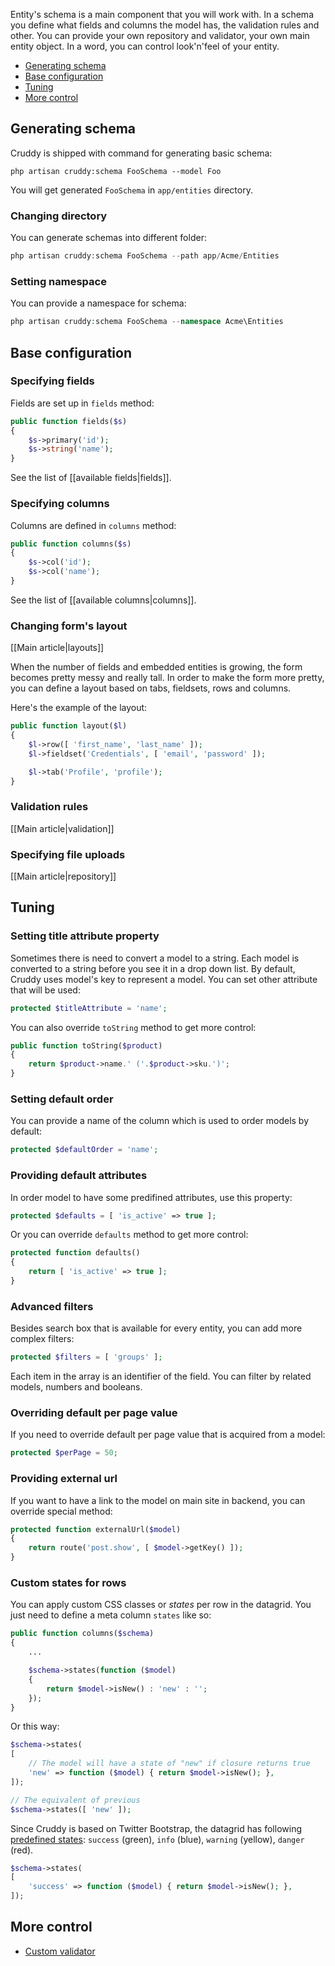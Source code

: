 Entity's schema is a main component that you will work with. In a schema you define
what fields and columns the model has, the validation rules and other. You can
provide your own repository and validator, your own main entity object. In a word,
you can control look'n'feel of your entity.

- [Generating schema](#generating-schema)
- [Base configuration](#base-configuration)
- [Tuning](#tuning)
- [More control](#more-control)

## Generating schema

Cruddy is shipped with command for generating basic schema:

```
php artisan cruddy:schema FooSchema --model Foo
```

You will get generated `FooSchema` in `app/entities` directory.

### Changing directory

You can generate schemas into different folder:

```php
php artisan cruddy:schema FooSchema --path app/Acme/Entities
```

### Setting namespace

You can provide a namespace for schema:

```php
php artisan cruddy:schema FooSchema --namespace Acme\Entities
```

## Base configuration

### Specifying fields

Fields are set up in `fields` method:

```php
public function fields($s)
{
    $s->primary('id');
    $s->string('name');
}
```

See the list of [[available fields|fields]].

### Specifying columns

Columns are defined in `columns` method:

```php
public function columns($s)
{
    $s->col('id');
    $s->col('name');
}
```

See the list of [[available columns|columns]].

### Changing form's layout

[[Main article|layouts]]

When the number of fields and embedded entities is growing, the form becomes pretty
messy and really tall. In order to make the form more pretty, you can define a layout
based on tabs, fieldsets, rows and columns.

Here's the example of the layout:


```php
public function layout($l)
{
    $l->row([ 'first_name', 'last_name' ]);
    $l->fieldset('Credentials', [ 'email', 'password' ]);

    $l->tab('Profile', 'profile');
}
```

### Validation rules

[[Main article|validation]]

### Specifying file uploads

[[Main article|repository]]

## Tuning

### Setting title attribute property

Sometimes there is need to convert a model to a string. Each model is converted
to a string before you see it in a drop down list. By default, Cruddy uses model's
key to represent a model. You can set other attribute that will be used:

```php
protected $titleAttribute = 'name';
```
You can also override `toString` method to get more control:

```php
public function toString($product)
{
    return $product->name.' ('.$product->sku.')';
}
```

### Setting default order

You can provide a name of the column which is used to order models by default:

```php
protected $defaultOrder = 'name';
```

### Providing default attributes

In order model to have some predifined attributes, use this property:

```php
protected $defaults = [ 'is_active' => true ];
```

Or you can override `defaults` method to get more control:

```php
protected function defaults()
{
    return [ 'is_active' => true ];
}
```

### Advanced filters

Besides search box that is available for every entity, you can add more complex
filters:

```php
protected $filters = [ 'groups' ];
```

Each item in the array is an identifier of the field. You can filter by related
models, numbers and booleans.

### Overriding default per page value

If you need to override default per page value that is acquired from a model:

```php
protected $perPage = 50;
```

### Providing external url

If you want to have a link to the model on main site in backend, you can override
special method:

```php
protected function externalUrl($model)
{
    return route('post.show', [ $model->getKey() ]);
}
```

### Custom states for rows

You can apply custom CSS classes or _states_ per row in the datagrid. You
just need to define a meta column `states` like so:

```php
public function columns($schema)
{
    ...

    $schema->states(function ($model)
    {
        return $model->isNew() : 'new' : '';    
    });
}
```

Or this way:

```php
$schema->states(
[
    // The model will have a state of "new" if closure returns true
    'new' => function ($model) { return $model->isNew(); },
]);

// The equivalent of previous
$schema->states([ 'new' ]);
```

Since Cruddy is based on Twitter Bootstrap, the datagrid has following
[predefined states](http://getbootstrap.com/css/#tables-contextual-classes): 
`success` (green), `info` (blue), `warning` (yellow), `danger` (red).

```php
$schema->states(
[
    'success' => function ($model) { return $model->isNew(); },
]);
```

## More control

- [Custom validator](validation#custom-validator)